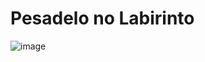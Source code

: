 # Pesadelo no Labirinto
![image](https://github.com/user-attachments/assets/d3dae0e5-26e2-4343-a9f0-0ab3e74e56f5)
